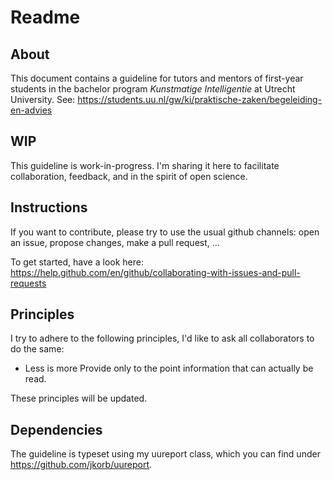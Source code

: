 # Readme

## About

This document contains a guideline for tutors and mentors of first-year
students in the bachelor program *Kunstmatige Intelligentie* at Utrecht
University. See:
<https://students.uu.nl/gw/ki/praktische-zaken/begeleiding-en-advies>

## WIP

This guideline is work-in-progress. I\'m sharing it here to facilitate
collaboration, feedback, and in the spirit of open science.

## Instructions

If you want to contribute, please try to use the usual github channels:
open an issue, propose changes, make a pull request, ...

To get started, have a look here:
<https://help.github.com/en/github/collaborating-with-issues-and-pull-requests>

## Principles

I try to adhere to the following principles, I\'d like to ask all
collaborators to do the same:

-   Less is more Provide only to the point information that can actually
    be read.

These principles will be updated.

## Dependencies

The guideline is typeset using my uureport class, which you can find
under <https://github.com/jkorb/uureport>.
